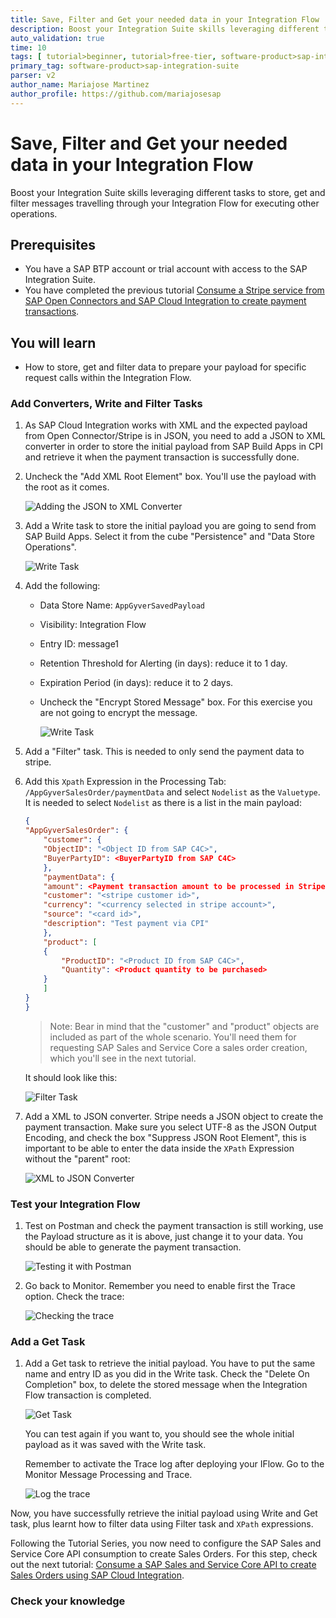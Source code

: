 ```yaml
---
title: Save, Filter and Get your needed data in your Integration Flow
description: Boost your Integration Suite skills leveraging different tasks to store and filter messages travelling through your Integration Flow.
auto_validation: true
time: 10
tags: [ tutorial>beginner, tutorial>free-tier, software-product>sap-integration-suite, software-product>cloud-integration, software-product>sap-business-technology-platform  ]
primary_tag: software-product>sap-integration-suite
parser: v2
author_name: Mariajose Martinez
author_profile: https://github.com/mariajosesap
---
```

# Save, Filter and Get your needed data in your Integration Flow
<!-- description --> Boost your Integration Suite skills leveraging different tasks to store, get and filter messages travelling through your Integration Flow for executing other operations.

## Prerequisites

 - You have a SAP BTP account or trial account with access to the SAP Integration Suite.
 - You have completed the previous tutorial [Consume a Stripe service from SAP Open Connectors and SAP Cloud Integration to create payment transactions](btp-integration-suite-integral-openconnectors).


## You will learn

  - How to store, get and filter data to prepare your payload for specific request calls within the Integration Flow.

### Add Converters, Write and Filter Tasks

1. As SAP Cloud Integration works with XML and the expected payload from Open Connector/Stripe is in JSON, you need to add a JSON to XML converter in order to store the initial payload from SAP Build Apps in CPI and retrieve it when the payment transaction is successfully done.

2. Uncheck the "Add XML Root Element" box. You'll use the payload with the root as it comes.

    ![Adding the JSON to XML Converter](json_to_xml.png)

3. Add a Write task to store the initial payload you are going to send from SAP Build Apps. Select it from the cube "Persistence" and "Data Store Operations".

    ![Write Task](write_task.png)

4. Add the following:

    - Data Store Name: `AppGyverSavedPayload`
    - Visibility: Integration Flow
    - Entry ID: message1
    - Retention Threshold for Alerting (in days): reduce it to 1 day.
    - Expiration Period (in days): reduce it to 2 days.
    - Uncheck the "Encrypt Stored Message" box. For this exercise you are not going to encrypt the message.

        ![Write Task](write_task_setup.png)

5. Add a "Filter" task. This is needed to only send the payment data to stripe. 

6. Add this `Xpath` Expression in the Processing Tab: `/AppGyverSalesOrder/paymentData` and select `Nodelist` as the `Valuetype`. It is needed to select `Nodelist` as there is a list in the main payload: 

    <!-- cpes-file db/schema.cds -->
    ```JSON
    {
    "AppGyverSalesOrder": {
        "customer": {
        "ObjectID": "<Object ID from SAP C4C>",
        "BuyerPartyID": <BuyerPartyID from SAP C4C>
        },
        "paymentData": {
        "amount": <Payment transaction amount to be processed in Stripe>,
        "customer": "<stripe customer id>",
        "currency": "<currency selected in stripe account>",
        "source": "<card id>",
        "description": "Test payment via CPI"
        },
        "product": [
        {
            "ProductID": "<Product ID from SAP C4C>",
            "Quantity": <Product quantity to be purchased>
        }
        ]
    }
    }
    ```

    >Note: Bear in mind that the "customer" and "product" objects are included as part of the whole scenario. You'll need them for requesting SAP Sales and Service Core a sales order creation, which you'll see in the next tutorial.

    It should look like this:

    ![Filter Task](filter_task.png)

7. Add a XML to JSON converter. Stripe needs a JSON object to create the payment transaction. Make sure you select UTF-8 as the JSON Output Encoding, and check the box "Suppress JSON Root Element", this is important to be able to enter the data inside the `XPath` Expression without the "parent" root:

    ![XML to JSON Converter](xml_to_json.png)

### Test your Integration Flow

1. Test on Postman and check the payment transaction is still working, use the Payload structure as it is above, just change it to your data. You should be able to generate the payment transaction.

    ![Testing it with Postman](test_postman.png)

2. Go back to Monitor. Remember you need to enable first the Trace option. Check the trace:

    ![Checking the trace](check_trace.png)


### Add a Get Task

1. Add a Get task to retrieve the initial payload. You have to put the same name and entry ID as you did in the Write task. Check the "Delete On Completion" box, to delete the stored message when the Integration Flow transaction is completed.

    ![Get Task](get_task.png)

    You can test again if you want to, you should see the whole initial payload as it was saved with the Write task.

    Remember to activate the Trace log after deploying your IFlow. Go to the Monitor Message Processing and Trace.

    ![Log the trace](trace_log.png)

Now, you have successfully retrieve the initial payload using Write and Get task, plus learnt how to filter data using Filter task and `XPath` expressions.

Following the Tutorial Series, you now need to configure the SAP Sales and Service Core API consumption to create Sales Orders. For this step, check out the next tutorial: [Consume a SAP Sales and Service Core API to create Sales Orders using SAP Cloud Integration](btp-integration-suite-integral-sales-service-core).

### Check your knowledge

